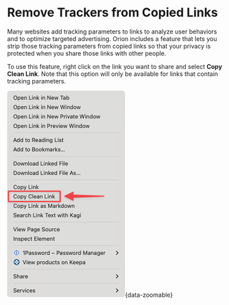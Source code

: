# Remove Trackers from Copied Links

Many websites add tracking parameters to links to analyze user behaviors and to optimize targeted advertising. Orion includes a feature that lets you strip those tracking parameters from copied links so that your privacy is protected when you share those links with other people.

To use this feature, right click on the link you want to share and select **Copy Clean Link**. Note that this option will only be available for links that contain tracking parameters.

![Orion - Remove Trackers from Copied Links](./media/copy_clean_link.png){data-zoomable}
